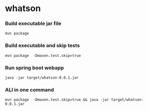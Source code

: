 # whatson


### Build executable jar file

```
mvn package
```

### Build executable and skip tests

```
mvn package  -Dmaven.test.skip=true
```

### Run spring boot webapp

```
java -jar target/whatson-0.0.1.jar
```

### ALl in one command

```
mvn package  -Dmaven.test.skip=true && java -jar target/whatson-0.0.1.jar
```